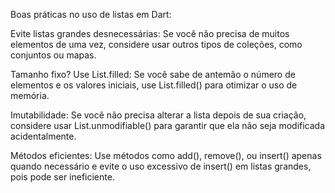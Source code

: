    Boas práticas no uso de listas em Dart:

Evite listas grandes desnecessárias: Se você não precisa de muitos elementos de uma vez, considere usar outros tipos de coleções, como conjuntos ou mapas.

Tamanho fixo? Use List.filled: Se você sabe de antemão o número de elementos e os valores iniciais, use List.filled() para otimizar o uso de memória.

Imutabilidade: Se você não precisa alterar a lista depois de sua criação, considere usar List.unmodifiable() para garantir que ela não seja modificada acidentalmente.

Métodos eficientes: Use métodos como add(), remove(), ou insert() apenas quando necessário e evite o uso excessivo de insert() em listas grandes, pois pode ser ineficiente.
